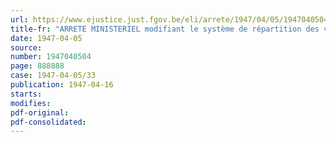 ```yaml
---
url: https://www.ejustice.just.fgov.be/eli/arrete/1947/04/05/1947040504/justel
title-fr: "ARRETE MINISTERIEL modifiant le système de répartition des voitures automobiles importées"
date: 1947-04-05
source:
number: 1947040504
page: 888888
case: 1947-04-05/33
publication: 1947-04-16
starts:
modifies:
pdf-original:
pdf-consolidated:
---
```


